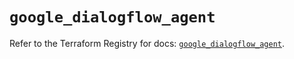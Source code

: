 # `google_dialogflow_agent`

Refer to the Terraform Registry for docs: [`google_dialogflow_agent`](https://registry.terraform.io/providers/hashicorp/google-beta/5.11.0/docs/resources/google_dialogflow_agent).
